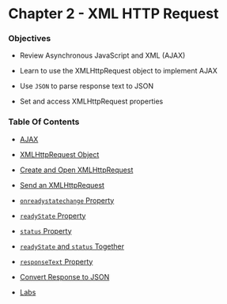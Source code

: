 # Chapter 2 - XML HTTP Request

### Objectives
* Review Asynchronous JavaScript and XML (AJAX)

* Learn to use the XMLHttpRequest object to implement AJAX

* Use `JSON` to parse response text to JSON

* Set and access XMLHttpRequest properties

### Table Of Contents
* [AJAX](ajax.md)

* [XMLHttpRequest Object](xhrObject.md)

* [Create and Open XMLHttpRequest](createAndOpenRequest.md)

* [Send an XMLHttpRequest](send.md)

* [`onreadystatechange` Property](onReadyStateChange.md)

* [`readyState` Property](readyState.md)

* [`status` Property](status.md)

* [`readyState` and `status` Together](readyStateAndStatus.md)

* [`responseText` Property](responseText.md)

* [Convert Response to JSON](convertJSON.md)

* [Labs](labs.md)
